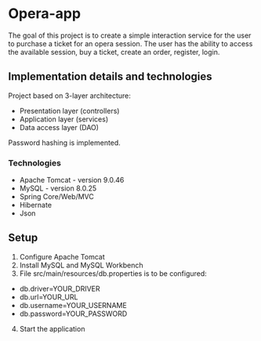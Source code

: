 # Opera-app
 The goal of this project is to create a simple interaction service for the user to purchase a ticket for an opera session. 
 The user has the ability to access the available session, buy a ticket, create an order, register, login.

## Implementation details and technologies
Project based on 3-layer architecture:
- Presentation layer (controllers)
- Application layer (services)
- Data access layer (DAO)

Password hashing is implemented.

### Technologies
* Apache Tomcat - version 9.0.46
* MySQL - version 8.0.25
* Spring Core/Web/MVC
* Hibernate
* Json

## Setup
1. Configure Apache Tomcat 
2. Install MySQL and MySQL Workbench
3. File src/main/resources/db.properties is to be configured:
- db.driver=YOUR_DRIVER
- db.url=YOUR_URL
- db.username=YOUR_USERNAME
- db.password=YOUR_PASSWORD   
4. Start the application
